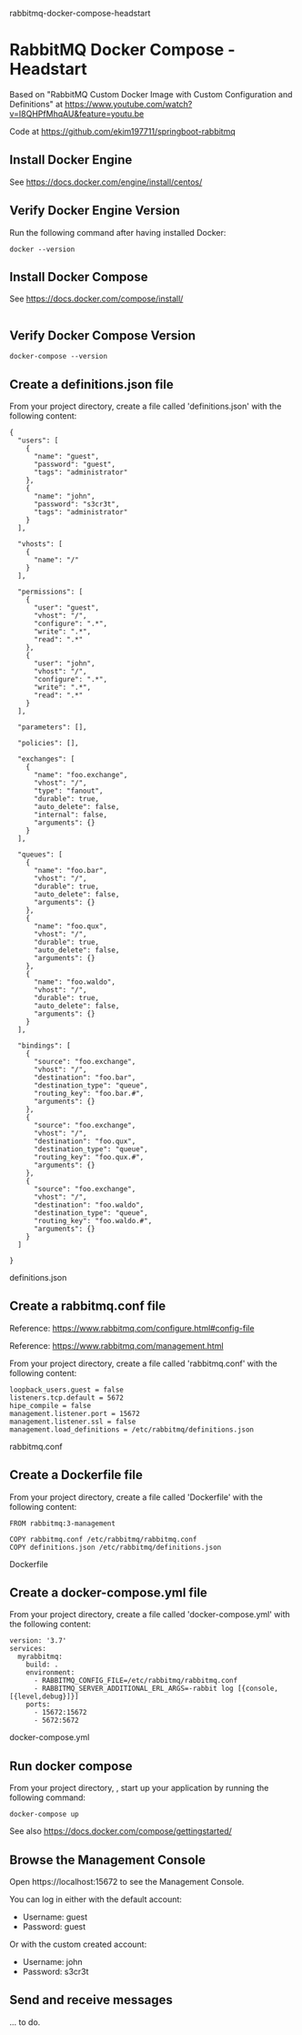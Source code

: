 rabbitmq-docker-compose-headstart
# RabbitMQ Docker Compose - Headstart

Based on "RabbitMQ Custom Docker Image with Custom Configuration and Definitions" at https://www.youtube.com/watch?v=I8QHPfMhqAU&feature=youtu.be

Code at https://github.com/ekim197711/springboot-rabbitmq

## Install Docker Engine

See https://docs.docker.com/engine/install/centos/

## Verify Docker Engine Version

Run the following command after having installed Docker:

```
docker --version
```

## Install Docker Compose

See https://docs.docker.com/compose/install/

```

```

## Verify Docker Compose Version

```
docker-compose --version
```

## Create a definitions.json file

From your project directory, create a file called 'definitions.json' with the following content:

```
{
  "users": [
    {
      "name": "guest",
      "password": "guest",
      "tags": "administrator"
    },
    {
      "name": "john",
      "password": "s3cr3t",
      "tags": "administrator"
    }    
  ],
  
  "vhosts": [
    {
      "name": "/"
    }
  ],
  
  "permissions": [
    {
      "user": "guest",
      "vhost": "/",
      "configure": ".*",
      "write": ".*",
      "read": ".*"
    },
    {
      "user": "john",
      "vhost": "/",
      "configure": ".*",
      "write": ".*",
      "read": ".*"
    }
  ],
  
  "parameters": [],
  
  "policies": [],
  
  "exchanges": [
    {
      "name": "foo.exchange",
      "vhost": "/",
      "type": "fanout",
      "durable": true,
      "auto_delete": false,
      "internal": false,
      "arguments": {}
    }
  ],
  
  "queues": [
    {
      "name": "foo.bar",
      "vhost": "/",
      "durable": true,
      "auto_delete": false,
      "arguments": {}
    },
    {
      "name": "foo.qux",
      "vhost": "/",
      "durable": true,
      "auto_delete": false,
      "arguments": {}
    },
    {
      "name": "foo.waldo",
      "vhost": "/",
      "durable": true,
      "auto_delete": false,
      "arguments": {}
    }    
  ],
  
  "bindings": [
    {
      "source": "foo.exchange",
      "vhost": "/",
      "destination": "foo.bar",
      "destination_type": "queue",
      "routing_key": "foo.bar.#",
      "arguments": {}
    },
    {
      "source": "foo.exchange",
      "vhost": "/",
      "destination": "foo.qux",
      "destination_type": "queue",
      "routing_key": "foo.qux.#",
      "arguments": {}
    },
    {
      "source": "foo.exchange",
      "vhost": "/",
      "destination": "foo.waldo",
      "destination_type": "queue",
      "routing_key": "foo.waldo.#",
      "arguments": {}
    }
  ]
  
}
```
definitions.json

## Create a rabbitmq.conf file

Reference: https://www.rabbitmq.com/configure.html#config-file

Reference: https://www.rabbitmq.com/management.html

From your project directory, create a file called 'rabbitmq.conf' with the following content:

```
loopback_users.guest = false
listeners.tcp.default = 5672
hipe_compile = false
management.listener.port = 15672
management.listener.ssl = false
management.load_definitions = /etc/rabbitmq/definitions.json

```
rabbitmq.conf

## Create a Dockerfile file

From your project directory, create a file called 'Dockerfile' with the following content:

```
FROM rabbitmq:3-management

COPY rabbitmq.conf /etc/rabbitmq/rabbitmq.conf
COPY definitions.json /etc/rabbitmq/definitions.json
```
Dockerfile

## Create a docker-compose.yml file

From your project directory, create a file called 'docker-compose.yml' with the following content:

```
version: '3.7'
services: 
  myrabbitmq:
    build: .
    environment:
      - RABBITMQ_CONFIG_FILE=/etc/rabbitmq/rabbitmq.conf
      - RABBITMQ_SERVER_ADDITIONAL_ERL_ARGS=-rabbit log [{console,[{level,debug}]}]
    ports:
      - 15672:15672
      - 5672:5672
```
docker-compose.yml


## Run docker compose

From your project directory, , start up your application by running the following command:

```
docker-compose up
```

See also https://docs.docker.com/compose/gettingstarted/

## Browse the Management Console

Open https://localhost:15672 to see the Management Console.

You can log in either with the default account:

- Username: guest
- Password: guest

Or with the custom created account:

- Username: john
- Password: s3cr3t

## Send and receive messages

... to do.
